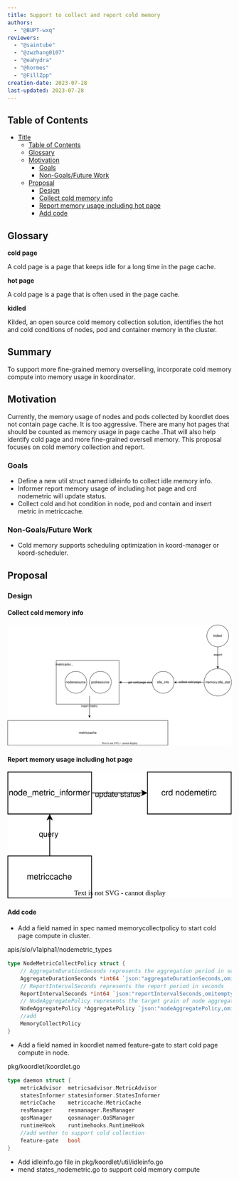 ```yaml
---
title: Support to collect and report cold memory
authors:
  - "@BUPT-wxq"
reviewers:
  - "@saintube"
  - "@zwzhang0107"
  - "@eahydra"
  - "@hormes"
  - "@FillZpp"
creation-date: 2023-07-28
last-updated: 2023-07-28
---
```


## Table of Contents


- [Title](#title)
  - [Table of Contents](#table-of-contents)
  - [Glossary](#glossary)
  - [Motivation](#motivation)
    - [Goals](#goals)
    - [Non-Goals/Future Work](#non-goalsfuture-work)
  - [Proposal](#proposal)
    - [Design](#design)
    - [Collect cold memory info](#collect-cold-memory-info)
	- [Report memory usage including hot page](#report-memory-usage-including-hot-page)
	- [Add code](#add-code)

## Glossary

**cold page**

A cold page is a page that keeps idle for a long time in the page cache.

**hot page**

A cold page is a page that is often used in the page cache.

**kidled**

Kilded, an open source cold memory collection solution, identifies the hot and cold conditions of nodes, pod and container memory in the cluster. 

## Summary

To support more fine-grained memory overselling, incorporate cold memory compute into memory usage in koordinator.

## Motivation

Currently, the memory usage of nodes and pods collected by koordlet does not contain page cache. It is too aggressive. There are many hot pages that should be counted as memory usage in page cache .That will also help identify cold page and more fine-grained oversell memory. This proposal focuses on cold memory collection and report. 

### Goals

- Define a new util struct named idleinfo  to collect idle memory info.
- Informer report memory usage of including hot page and crd nodemetric will update status.
- Collect cold and hot condition  in node, pod and contain and insert metric in metriccache.

### Non-Goals/Future Work

- Cold memory supports  scheduling optimization in koord-manager or koord-scheduler.

## Proposal

### Design

#### Collect cold memory info

![image](../../images/support-cold-memory-1.svg)

#### Report memory usage including hot page

![image](../../images/support-cold-memory-2.svg)



#### Add code

- Add a field named in spec named memorycollectpolicy to start cold page compute in cluster.

apis/slo/v1alpha1/nodemetric_types

```go
type NodeMetricCollectPolicy struct {
    // AggregateDurationSeconds represents the aggregation period in seconds
    AggregateDurationSeconds *int64 `json:"aggregateDurationSeconds,omitempty"`
    // ReportIntervalSeconds represents the report period in seconds 
    ReportIntervalSeconds *int64 `json:"reportIntervalSeconds,omitempty"`
    // NodeAggregatePolicy represents the target grain of node aggregated usage
    NodeAggregatePolicy *AggregatePolicy `json:"nodeAggregatePolicy,omitempty"`
    //add
    MemoryCollectPolicy 
}
```

- Add a field named in koordlet named feature-gate to start cold page compute in node.

pkg/koordlet/koordlet.go

```go
type daemon struct {
    metricAdvisor  metricsadvisor.MetricAdvisor
    statesInformer statesinformer.StatesInformer
    metricCache    metriccache.MetricCache
    resManager     resmanager.ResManager
    qosManager     qosmanager.QoSManager
    runtimeHook    runtimehooks.RuntimeHook
    //add wether to support cold collection
    feature-gate   bool
}
```

* Add idleinfo.go file in pkg/koordlet/util/idleinfo.go
* mend states_nodemetric.go to support cold memory compute
